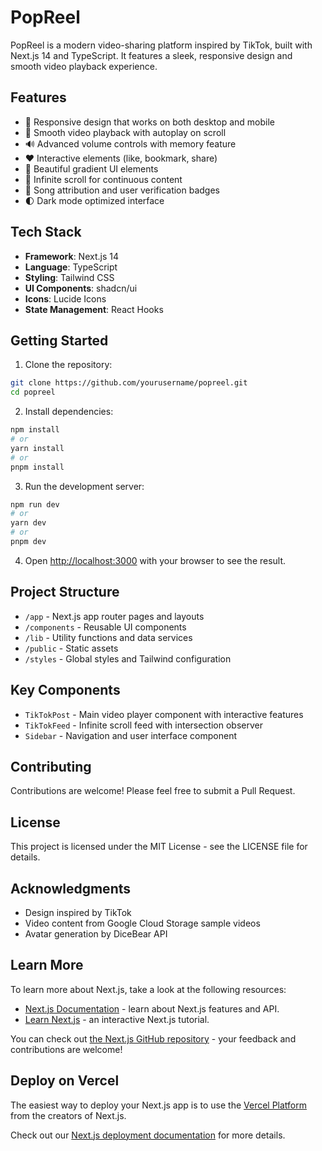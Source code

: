# PopReel

PopReel is a modern video-sharing platform inspired by TikTok, built with Next.js 14 and TypeScript. It features a sleek, responsive design and smooth video playback experience.

## Features

- 📱 Responsive design that works on both desktop and mobile
- 🎥 Smooth video playback with autoplay on scroll
- 🔊 Advanced volume controls with memory feature
- ❤️ Interactive elements (like, bookmark, share)
- 🎨 Beautiful gradient UI elements
- 🔄 Infinite scroll for continuous content
- 🎵 Song attribution and user verification badges
- 🌓 Dark mode optimized interface

## Tech Stack

- **Framework**: Next.js 14
- **Language**: TypeScript
- **Styling**: Tailwind CSS
- **UI Components**: shadcn/ui
- **Icons**: Lucide Icons
- **State Management**: React Hooks

## Getting Started

1. Clone the repository:

```bash
git clone https://github.com/yourusername/popreel.git
cd popreel
```

2. Install dependencies:

```bash
npm install
# or
yarn install
# or
pnpm install
```

3. Run the development server:

```bash
npm run dev
# or
yarn dev
# or
pnpm dev
```

4. Open [http://localhost:3000](http://localhost:3000) with your browser to see the result.

## Project Structure

- `/app` - Next.js app router pages and layouts
- `/components` - Reusable UI components
- `/lib` - Utility functions and data services
- `/public` - Static assets
- `/styles` - Global styles and Tailwind configuration

## Key Components

- `TikTokPost` - Main video player component with interactive features
- `TikTokFeed` - Infinite scroll feed with intersection observer
- `Sidebar` - Navigation and user interface component

## Contributing

Contributions are welcome! Please feel free to submit a Pull Request.

## License

This project is licensed under the MIT License - see the LICENSE file for details.

## Acknowledgments

- Design inspired by TikTok
- Video content from Google Cloud Storage sample videos
- Avatar generation by DiceBear API

## Learn More

To learn more about Next.js, take a look at the following resources:

- [Next.js Documentation](https://nextjs.org/docs) - learn about Next.js features and API.
- [Learn Next.js](https://nextjs.org/learn) - an interactive Next.js tutorial.

You can check out [the Next.js GitHub repository](https://github.com/vercel/next.js) - your feedback and contributions are welcome!

## Deploy on Vercel

The easiest way to deploy your Next.js app is to use the [Vercel Platform](https://vercel.com/new?utm_medium=default-template&filter=next.js&utm_source=create-next-app&utm_campaign=create-next-app-readme) from the creators of Next.js.

Check out our [Next.js deployment documentation](https://nextjs.org/docs/app/building-your-application/deploying) for more details.

